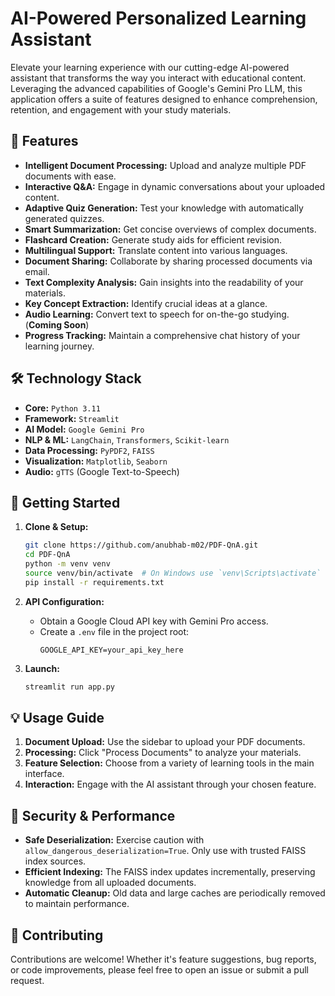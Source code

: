 # AI-Powered Personalized Learning Assistant

Elevate your learning experience with our cutting-edge AI-powered assistant that transforms the way you interact with educational content. Leveraging the advanced capabilities of Google's Gemini Pro LLM, this application offers a suite of features designed to enhance comprehension, retention, and engagement with your study materials.

## 🚀 Features

- **Intelligent Document Processing:** Upload and analyze multiple PDF documents with ease.
- **Interactive Q&A:** Engage in dynamic conversations about your uploaded content.
- **Adaptive Quiz Generation:** Test your knowledge with automatically generated quizzes.
- **Smart Summarization:** Get concise overviews of complex documents.
- **Flashcard Creation:** Generate study aids for efficient revision.
- **Multilingual Support:** Translate content into various languages.
- **Document Sharing:** Collaborate by sharing processed documents via email.
- **Text Complexity Analysis:** Gain insights into the readability of your materials.
- **Key Concept Extraction:** Identify crucial ideas at a glance.
- **Audio Learning:** Convert text to speech for on-the-go studying. (**Coming Soon**)
- **Progress Tracking:** Maintain a comprehensive chat history of your learning journey.

## 🛠️ Technology Stack

- **Core:** `Python 3.11`
- **Framework:** `Streamlit`
- **AI Model:** `Google Gemini Pro`
- **NLP & ML:** `LangChain`, `Transformers`, `Scikit-learn`
- **Data Processing:** `PyPDF2`, `FAISS`
- **Visualization:** `Matplotlib`, `Seaborn`
- **Audio:** `gTTS` (Google Text-to-Speech)

## 🚀 Getting Started

1. **Clone & Setup:**
   ```bash
   git clone https://github.com/anubhab-m02/PDF-QnA.git
   cd PDF-QnA
   python -m venv venv
   source venv/bin/activate  # On Windows use `venv\Scripts\activate`
   pip install -r requirements.txt
   ```

2. **API Configuration:**
   - Obtain a Google Cloud API key with Gemini Pro access.
   - Create a `.env` file in the project root:
     ```
     GOOGLE_API_KEY=your_api_key_here
     ```

3. **Launch:**
   ```bash
   streamlit run app.py
   ```

## 💡 Usage Guide

1. **Document Upload:** Use the sidebar to upload your PDF documents.
2. **Processing:** Click "Process Documents" to analyze your materials.
3. **Feature Selection:** Choose from a variety of learning tools in the main interface.
4. **Interaction:** Engage with the AI assistant through your chosen feature.

## 🔐 Security & Performance

- **Safe Deserialization:** Exercise caution with `allow_dangerous_deserialization=True`. Only use with trusted FAISS index sources.
- **Efficient Indexing:** The FAISS index updates incrementally, preserving knowledge from all uploaded documents.
- **Automatic Cleanup:** Old data and large caches are periodically removed to maintain performance.

## 🤝 Contributing

Contributions are welcome! Whether it's feature suggestions, bug reports, or code improvements, please feel free to open an issue or submit a pull request.
